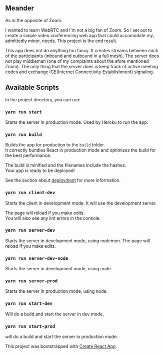 ## Meander
As in the opposite of Zoom.


I wanted to learn WebRTC and I'm not a big fan of Zoom. So I set out to create a simple video conferencing web app that could accomodate my, admittedly minor, needs. This project is the end result.

This app does not do anything too fancy. It creates streams between each of the participants (inbound and outbound in a full mesh). The server does not play middleman (one of my complaints about the afore mentioned Zoom). The only thing that the server does is keep track of active meeting codes and exchange ICE(Internet Connectivity Establishment) signaling.


## Available Scripts

In the project directory, you can run:

### `yarn run start`

Starts the server in production mode. Used by Heroku to run the app.

### `yarn run build`

Builds the app for production to the `build` folder.<br />
It correctly bundles React in production mode and optimizes the build for the best performance.

The build is minified and the filenames include the hashes.<br />
Your app is ready to be deployed!

See the section about [deployment](https://facebook.github.io/create-react-app/docs/deployment) for more information.

### `yarn run client-dev`

Starts the client in development mode. It will use the development server. 

The page will reload if you make edits.<br />
You will also see any lint errors in the console.

### `yarn run server-dev`

Starts the server in development mode, using nodemon. The page will reload if you make edits.


### `yarn run server-dev-node`
Starts the server in development mode, using node. 

### `yarn run server-prod`
Starts the server in production mode, using node. 

### `yarn run start-dev`

Will do a build and start the server in dev mode.

### `yarn run start-prod`

will do a build and start the server in production mode.

This project was bootstrapped with [Create React App](https://github.com/facebook/create-react-app).


